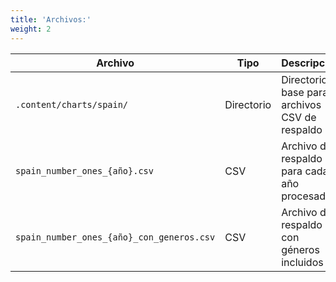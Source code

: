```yaml
---
title: 'Archivos:'
weight: 2
---
```


|Archivo|Tipo|Descripción|
|---|---|---|
|`.content/charts/spain/`|Directorio|Directorio base para archivos CSV de respaldo|
|`spain_number_ones_{año}.csv`|CSV|Archivo de respaldo para cada año procesado|
|`spain_number_ones_{año}_con_generos.csv`|CSV|Archivo de respaldo con géneros incluidos|
